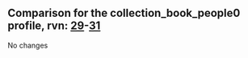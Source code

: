 ## Comparison for the collection_book_people0 profile, rvn: [29](https://github.com/PRO100KatYT/FortniteProfileRevisions/tree/main/profiles/collection_book_people0/29%20collection_book_people0.json)-[31](https://github.com/PRO100KatYT/FortniteProfileRevisions/tree/main/profiles/collection_book_people0/31%20collection_book_people0.json)

No changes
